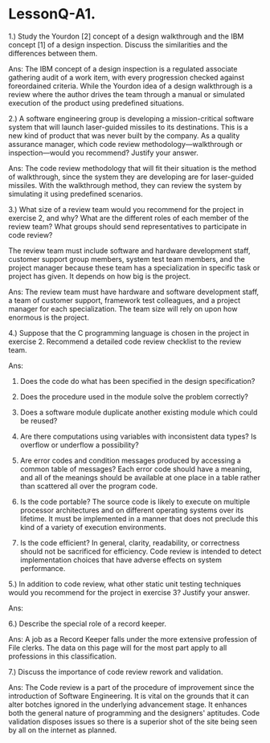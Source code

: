 # LessonQ-A1. 

1.) Study the Yourdon [2] concept of a design walkthrough and the IBM concept [1] of a design inspection. Discuss the similarities and the differences between them.

Ans: The IBM concept of a design inspection is a regulated associate gathering audit of a work item, with every progression checked against foreordained criteria. While the Yourdon idea of a design walkthrough is a review where the author drives the team through a manual or simulated execution of the product using predefined situations.

2.) A software engineering group is developing a mission-critical software system that will launch laser-guided missiles to its destinations. This is a new kind of product that was never built by the company. As a quality assurance manager, which code review methodology—walkthrough or inspection—would you recommend? Justify your answer.

Ans: The code review methodology that will fit their situation is the method of walkthrough, since the system they are developing are for laser-guided missiles. With the walkthrough method, they can review the system by simulating it using predefined scenarios. 

3.)  What size of a review team would you recommend for the project in exercise 2, and why? What are the different roles of each member of the review team? What groups should send representatives to participate in code review?

The review team must include software and hardware development staff, customer support group members, system test team members, and the project manager because these team has a specialization in specific task or project has given. It depends on how big is the project. 
 
Ans: The review team must have hardware and software development staff, a team of customer support, framework test colleagues, and a project manager for each specialization. The team size will rely on upon how enormous is the project.


4.) Suppose that the C programming language is chosen in the project in exercise 2. Recommend a detailed code review checklist to the review team.

Ans:

1. Does the code do what has been specified in the design specification? 

2. Does the procedure used in the module solve the problem correctly? 

3. Does a software module duplicate another existing module which could be reused? 

4. Are there computations using variables with inconsistent data types? Is overflow or underflow a possibility?

5. Are error codes and condition messages produced by accessing a common table of messages? Each error code should have a meaning, and all of the meanings should be available at one place in a table rather than scattered all over the program code. 

6. Is the code portable? The source code is likely to execute on multiple processor architectures and on different operating systems over its lifetime. It must be implemented in a manner that does not preclude this kind of a variety of execution environments. 

7. Is the code efficient? In general, clarity, readability, or correctness should not be sacrificed for efficiency. Code review is intended to detect implementation choices that have adverse effects on system performance.


5.)  In addition to code review, what other static unit testing techniques would you recommend for the project in exercise 3? Justify your answer. 

Ans: 

6.)  Describe the special role of a record keeper.

Ans: A job as a Record Keeper falls under the more extensive profession of File clerks. The data on this page will for the most part apply to all professions in this classification.

7.) Discuss the importance of code review rework and validation.

Ans: The Code review is a part of the procedure of improvement since the introduction of Software Engineering. It is vital on the grounds that it can alter botches ignored in the underlying advancement stage. It enhances both the general nature of programming and the designers' aptitudes. Code validation disposes issues so there is a superior shot of the site being seen by all on the internet as planned.

